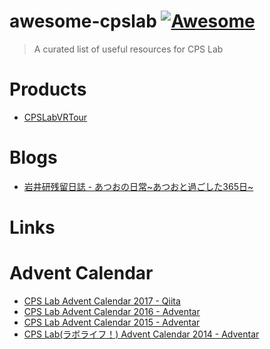 # awesome-cpslab [![Awesome](https://awesome.re/badge.svg)](https://awesome.re)
> A curated list of useful resources for CPS Lab

Products
===
* [CPSLabVRTour](https://cpslab.github.io/CPSLabVRTour/)

Blogs
===
* [岩井研残留日誌 \- あつおの日常~あつおと過ごした365日~](http://atsuocps.hatenablog.com/entry/zanryuDiary)

Links
===


Advent Calendar
===

* [CPS Lab Advent Calendar 2017 \- Qiita](https://qiita.com/advent-calendar/2017/cps)
* [CPS Lab Advent Calendar 2016 - Adventar](https://adventar.org/calendars/1536)
* [CPS Lab Advent Calendar 2015 - Adventar](https://adventar.org/calendars/862)
* [CPS Lab(ラボライフ！) Advent Calendar 2014 - Adventar](https://adventar.org/calendars/485)
